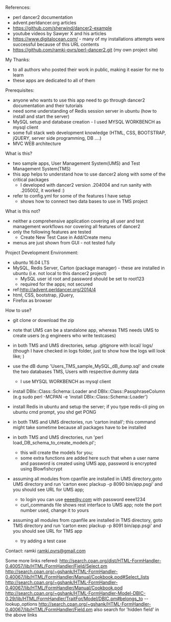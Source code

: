 References:
- perl dancer2 documentation
- advent.perldancer.org articles
- https://github.com/sherwind/dancer2-example
- youtube videos by Sawyer X and his articles
- https://www.digitalocean.com/ - many of my installations attempts were successful because of this URL contents
- https://github.com/ramki-pvrs/perl-dancer2.git (my own project site)

My Thanks:
- to all authors who posted their work in public, making it easier for me to learn
- these apps are dedicated to all of them

Prerequisites:
- anyone who wants to use this app need to go through dancer2 documentation and their tutorials
- need some understanding of Redis session server in ubuntu (how to install and start the server)
- MySQL setup and database creation - I used MYSQL WORKBENCH as mysql client
- some full stack web development knowledge (HTML, CSS, BOOTSTRAP, jQUERY, server side programming, DB ....)
- MVC WEB architecture

What is this?
- two sample apps, User Management System(UMS) and Test Management System(TMS)
- this app helps to understand how to use dancer2 along with some of the critical packages
	- I developed with dancer2 version .204004 and run sanity with .205002, it worked :)
- refer to config.yml for some of the features I have setup
	- shows how to connect two data bases to use in TMS project

What is this not?
- neither a comprehensive application covering all user and test management workflows nor covering all features of dancer2
- only the following features are tested
	- Create New Test Case in Add/Create menu
- menus are just shown from GUI - not tested fully

Project Development Environment:
- ubuntu 16.04 LTS
- MySQL, Redis Server, Carton (package manager) - these are installed in ubuntu (i.e. not local to this dancer2 project) 
	- MySQL user id root and password should be set to root123
	- required for the apps; not secured 
 - ref:http://advent.perldancer.org/2014/4
- html, CSS, bootstrap, jQuery, 
- Firefox as browser

How to use?
- git clone or download the zip
- note that UMS can be a standalone app, whereas TMS needs UMS to create users (e.g engineers who write testcases)
- in both TMS and UMS directories, setup .gitignore with local/ logs/ (though I have checked in logs folder, just to show how the logs will look like; )
- use the dB dump 'Users_TMS_sample_MySQL_dB_dump.sql' and create the two databases TMS, Users with respective dummy data
	- I use MYSQL WORKBENCH as mysql client
- install DBIx::Class::Schema::Loader and DBIx::Class::PassphraseColumn (e.g sudo perl -MCPAN -e 'install DBIx::Class::Schema::Loader')
- install Redis in ubuntu and setup the server; if you type redis-cli ping on ubuntu cmd prompt, you shd get PONG
- in both TMS and UMS directories, run 'carton install'; this command might take sometime because all packages have to be installed
- in both TMS and UMS directories, run 'perl load_DB_schema_to_create_models.pl'; 
	- this will create the models for you; 
	- some extra functions are added here such that when a user name and password is created using UMS app, password is encrypted using Blowfishcrypt

- assuming all modules from cpanfile are installed in UMS directory,goto UMS directory and run 'carton exec plackup -p 8090 bin/app.psgi' and you should see URL for UMS app; 
	- to login you can use eeee@y.com with password eeee1234
	- curl_commands file shows rest interface to UMS app; note the port number used, change it to yours
- assuming all modules from cpanfile are installed in TMS directory, goto TMS directory and run 'carton exec plackup -p 8091 bin/app.psgi' and you should see URL for TMS app
	- try adding a test case

Contact:
ramki
ramki.pvrs@gmail.com

Some more links refered:
http://search.cpan.org/dist/HTML-FormHandler-0.40057/lib/HTML/FormHandler/Field/Select.pm
http://search.cpan.org/~gshank/HTML-FormHandler-0.40067/lib/HTML/FormHandler/Manual/Cookbook.pod#Select_lists
http://search.cpan.org/~gshank/HTML-FormHandler-0.40067/lib/HTML/FormHandler/Manual/Cookbook.pod
http://search.cpan.org/~gshank/HTML-FormHandler-Model-DBIC-0.29/lib/HTML/FormHandler/TraitFor/Model/DBIC.pm#belongs_to
-- lookup_options
http://search.cpan.org/~gshank/HTML-FormHandler-0.40067/lib/HTML/FormHandler/Field.pm
also search for 'hidden field' in the above links

